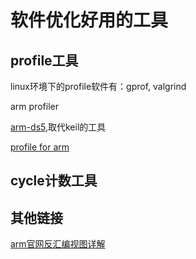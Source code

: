 # 软件优化好用的工具

## profile工具

linux环境下的profile软件有：gprof,  valgrind

arm profiler

[arm-ds5](https://blog.csdn.net/ce123_zhouwei/article/details/6645860),取代keil的工具

[profile for arm](https://stackoverflow.com/questions/1340056/code-profiler-for-arm)

## cycle计数工具



## 其他链接

[arm官网反汇编视图详解](http://infocenter.arm.com/help/index.jsp?topic=/com.arm.doc.dui0414cc/RP_code_view_The_disassembly_view.html)